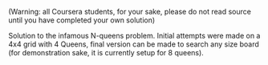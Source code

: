 (Warning: all Coursera students, for your sake, please do not read source until you have completed your own solution)

Solution to the infamous N-queens problem. Initial attempts were made on a 4x4 grid with 4 Queens, final version can be made to search any size board (for demonstration sake, it is currently setup for 8 queens).
